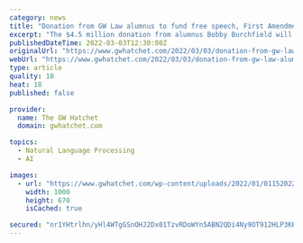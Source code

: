```yaml
---
category: news
title: "Donation from GW Law alumnus to fund free speech, First Amendment law professorship"
excerpt: "The $4.5 million donation from alumnus Bobby Burchfield will fund the creation of a new professorship focused on free speech and First Amendment Law."
publishedDateTime: 2022-03-03T12:30:00Z
originalUrl: "https://www.gwhatchet.com/2022/03/03/donation-from-gw-law-alumnus-to-fund-free-speech-first-amendment-law-professorship/"
webUrl: "https://www.gwhatchet.com/2022/03/03/donation-from-gw-law-alumnus-to-fund-free-speech-first-amendment-law-professorship/"
type: article
quality: 18
heat: 18
published: false

provider:
  name: The GW Hatchet
  domain: gwhatchet.com

topics:
  - Natural Language Processing
  - AI

images:
  - url: "https://www.gwhatchet.com/wp-content/uploads/2022/01/01152022_Lawschool_ED-0001-1000x670.jpg"
    width: 1000
    height: 670
    isCached: true

secured: "nr1YHtrlhn/yHl4WTgGSnOHJ2Dx01TzvRDoWYn5ABN2QDi4Ny9OT912HLP3KHMBYIn9nnYVDVr3DcwcFnoMu0tJPoJ8UjYqcwdulsqHzfHKxHJqLJThjJWylnDbZ7yqTVkifmXERVpaDQf22we484/Bj0qR1utgWe84PvOTEI53nZx1/5XPW5iR6TMPx/nT5wN9xfYZgqVjechs30zRiTsMtS5Y4ilt+zHNgHJVhFprEG7rhGlqhiFFz1BHUqN0XTDroSmBTDC9cCWEj7DNiNEj9fY1I/FO7L7ZcFSp7b1E2j9mJ6TNeptWLR36o0lfqjsyBx1n3IYN3N2OBkdYjYSgTc5Asl9CAyUnpvg4e/x8=;nnhgWTTH3XX4AzIak+Q7mA=="
---
```



